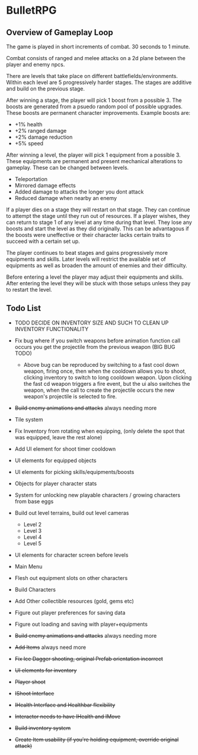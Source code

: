 # BulletRPG

## Overview of Gameplay Loop

The game is played in short increments of combat. 30 seconds to 1 minute.

Combat consists of ranged and melee attacks on a 2d plane between the player and enemy npcs.

There are levels that take place on different battlefields/environments. Within each level are 5 progressively harder stages. The stages are additive and build on the previous stage.

After winning a stage, the player will pick 1 boost from a possible 3. The boosts are generated from a psuedo random pool of possible upgrades. These boosts are permanent character improvements. Example boosts are:

- +1% health
- +2% ranged damage
- +2% damage reduction
- +5% speed

After winning a level, the player will pick 1 equipment from a possible 3. These equipments are permanent and present mechanical alterations to gameplay. These can be changed between levels.

- Teleportation
- Mirrored damage effects
- Added damage to attacks the longer you dont attack
- Reduced damage when nearby an enemy

If a player dies on a stage they will restart on that stage. They can continue to attempt the stage until they run out of resources. If a player wishes, they can return to stage 1 of any level at any time during that level. They lose any boosts and start the level as they did originally. This can be advantagous if the boosts were uneffective or their character lacks certain traits to succeed with a certain set up.

The player continues to beat stages and gains progressively more equipments and skills. Later levels will restrict the available set of equipments as well as broaden the amount of enemies and their difficulty.

Before entering a level the player may adjust their equipments and skills. After entering the level they will be stuck with those setups unless they pay to restart the level.



## Todo List

- TODO DECIDE ON INVENTORY SIZE AND SUCH TO CLEAN UP INVENTORY FUNCTIONALITY
- Fix bug where if you switch weapons before animation function call occurs you get the projectile from the previous weapon (BIG BUG TODO)
    - Above bug can be reproduced by switching to a fast cool down weapon, firing once, then when the cooldown allows you to shoot, clicking inventory to switch to long cooldown weapon. Upon clicking the fast cd weapon triggers a fire event, but the ui also switches the weapon, when the call to create the projectile occurs the new weapon's projectile is selected to fire. 
- ~~Build enemy animations and attacks~~ always needing more

- Tile system
- Fix Inventory from rotating when equipping, (only delete the spot that was equipped, leave the rest alone)
- Add UI element for shoot timer cooldown
- UI elements for equipped objects
- UI elements for picking skills/equipments/boosts
- Objects for player character stats
- System for unlocking new playable characters / growing characters from base eggs
- Build out level terrains, build out level cameras
    - Level 2
    - Level 3
    - Level 4
    - Level 5
- UI elements for character screen before levels
- Main Menu
- Flesh out equipment slots on other characters
- Build Characters
- Add Other collectible resources (gold, gems etc)
- Figure out player preferences for saving data
- Figure out loading and saving with player+equipments

- ~~Build enemy animations and attacks~~ always needing more
- ~~Add Items~~ always need more

- ~~Fix Ice Dagger shooting, original Prefab orientation incorrect~~
- ~~UI elements for inventory~~
- ~~Player shoot~~
- ~~IShoot Interface~~
- ~~IHealth Interface and Healthbar flexibility~~
- ~~Interactor needs to have IHealth and IMove~~
- ~~Build inventory system~~
- ~~Create Item usability (if you're holding equipment, override original attack)~~
